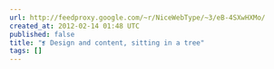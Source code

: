 ```yaml
---
url: http://feedproxy.google.com/~r/NiceWebType/~3/eB-4SXwHXMo/
created_at: 2012-02-14 01:48 UTC
published: false
title: "❡ Design and content, sitting in a tree"
tags: []
---
```



